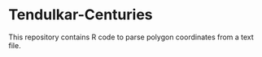 # Tendulkar-Centuries
This repository contains R code to parse polygon coordinates from a text file.
